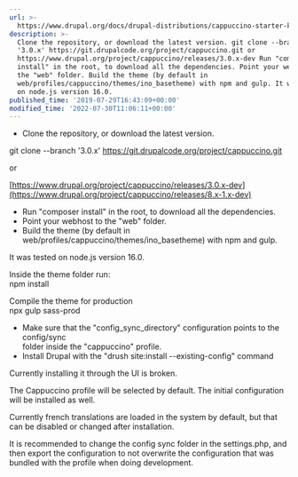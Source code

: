 ```yaml
---
url: >-
  https://www.drupal.org/docs/drupal-distributions/cappuccino-starter-kit/installation
description: >-
  Clone the repository, or download the latest version. git clone --branch
  '3.0.x' https://git.drupalcode.org/project/cappuccino.git or
  https://www.drupal.org/project/cappuccino/releases/3.0.x-dev Run "composer
  install" in the root, to download all the dependencies. Point your webhost to
  the "web" folder. Build the theme (by default in
  web/profiles/cappuccino/themes/ino_basetheme) with npm and gulp. It was tested
  on node.js version 16.0.
published_time: '2019-07-29T16:43:09+00:00'
modified_time: '2022-07-30T11:06:11+00:00'
---
```

* Clone the repository, or download the latest version.

git clone --branch '3.0.x' <https://git.drupalcode.org/project/cappuccino.git>

or

[https://www.drupal.org/project/cappuccino/releases/3.0.x-dev](https://www.drupal.org/project/cappuccino/releases/8.x-1.x-dev)

* Run "composer install" in the root, to download all the dependencies.
* Point your webhost to the "web" folder.
* Build the theme (by default in web/profiles/cappuccino/themes/ino\_basetheme) with npm and gulp.

It was tested on node.js version 16.0.

Inside the theme folder run:  
npm install

Compile the theme for production  
npx gulp sass-prod

* Make sure that the "config\_sync\_directory" configuration points to the config/sync  
 folder inside the "cappuccino" profile.
* Install Drupal with the "drush site:install --existing-config" command

Currently installing it through the UI is broken.

The Cappuccino profile will be selected by default. The initial configuration will be installed as well.

Currently french translations are loaded in the system by default, but that can be disabled or changed after installation.

It is recommended to change the config sync folder in the settings.php, and then export the configuration to not overwrite the configuration that was bundled with the profile when doing development.